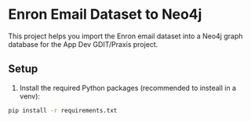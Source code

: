 # Enron Email Dataset to Neo4j

This project helps you import the Enron email dataset into a Neo4j graph database for the App Dev GDIT/Praxis project.
## Setup

1. Install the required Python packages (recommended to insteall in a venv):
```bash
pip install -r requirements.txt
```

